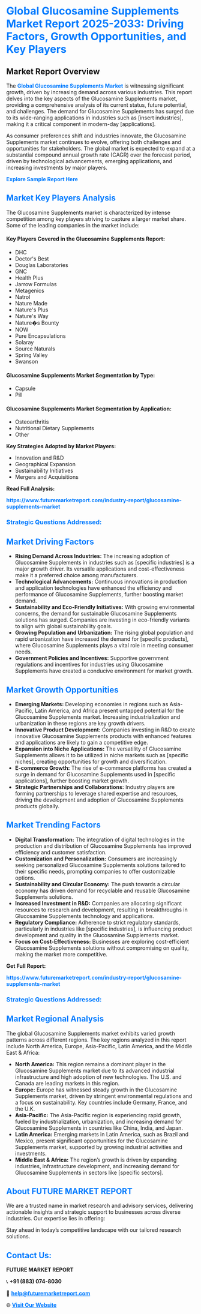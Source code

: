 <h1 style="color: #007BFF;">Global Glucosamine Supplements Market Report 2025-2033: Driving Factors, Growth Opportunities, and Key Players</h1>

<section id="overview">
<h2>Market Report Overview</h2>
<p>The <a href="https://www.futuremarketreport.com/industry-report/glucosamine-supplements-market" style="color: #007BFF; text-decoration: none;"><strong>Global Glucosamine Supplements Market</strong></a> is witnessing significant growth, driven by increasing demand across various industries. This report delves into the key aspects of the Glucosamine Supplements market, providing a comprehensive analysis of its current status, future potential, and challenges. The demand for Glucosamine Supplements has surged due to its wide-ranging applications in industries such as [insert industries], making it a critical component in modern-day [applications].</p>
<p>As consumer preferences shift and industries innovate, the Glucosamine Supplements market continues to evolve, offering both challenges and opportunities for stakeholders. The global market is expected to expand at a substantial compound annual growth rate (CAGR) over the forecast period, driven by technological advancements, emerging applications, and increasing investments by major players.</p>
</section>

<section id="overview">
<p><a href="https://www.futuremarketreport.com/request-sample/reportId=59627" style="color: #007BFF; text-decoration: none;"><strong>Explore Sample Report Here</strong></a></p>
</section>

<section id="key-players">
<h2 style="color: #007BFF;">Market Key Players Analysis</h2>
<p>The Glucosamine Supplements market is characterized by intense competition among key players striving to capture a larger market share. Some of the leading companies in the market include:</p>
<h4>Key Players Covered in the Glucosamine Supplements Report:</h4>
<ul><li>DHC</li><li>Doctor&#039;s Best</li><li>Douglas Laboratories</li><li>GNC</li><li>Health Plus</li><li>Jarrow Formulas</li><li>Metagenics</li><li>Natrol</li><li>Nature Made</li><li>Nature&#039;s Plus</li><li>Nature&#039;s Way</li><li>Nature�s Bounty</li><li>NOW</li><li>Pure Encapsulations</li><li>Solaray</li><li>Source Naturals</li><li>Spring Valley</li><li>Swanson</li></ul>
<h4>Glucosamine Supplements Market Segmentation by Type:</h4>
<ul><li>Capsule</li><li>Pill</li></ul>

<h4>Glucosamine Supplements Market Segmentation by Application:</h4>
<ul><li>Osteoarthritis</li><li>Nutritional Dietary Supplements</li><li>Other</li></ul>
<p><strong>Key Strategies Adopted by Market Players:</strong></p>
<ul>
<li>Innovation and R&D</li>
<li>Geographical Expansion</li>
<li>Sustainability Initiatives</li>
<li>Mergers and Acquisitions</li>
</ul>
</section>

<section>
<p><strong>Read Full Analysis: </strong></p><a href="https://www.futuremarketreport.com/industry-report/glucosamine-supplements-market" style="color: #007BFF; text-decoration: none;"><strong>https://www.futuremarketreport.com/industry-report/glucosamine-supplements-market</strong></a>
<h3 style="color: #007BFF;">Strategic Questions Addressed:</h3>
</section>

<section id="driving-factors">
<h2 style="color: #007BFF;">Market Driving Factors</h2>
<ul>
<li><strong>Rising Demand Across Industries:</strong> The increasing adoption of Glucosamine Supplements in industries such as [specific industries] is a major growth driver. Its versatile applications and cost-effectiveness make it a preferred choice among manufacturers.</li>
<li><strong>Technological Advancements:</strong> Continuous innovations in production and application technologies have enhanced the efficiency and performance of Glucosamine Supplements, further boosting market demand.</li>
<li><strong>Sustainability and Eco-Friendly Initiatives:</strong> With growing environmental concerns, the demand for sustainable Glucosamine Supplements solutions has surged. Companies are investing in eco-friendly variants to align with global sustainability goals.</li>
<li><strong>Growing Population and Urbanization:</strong> The rising global population and rapid urbanization have increased the demand for [specific products], where Glucosamine Supplements plays a vital role in meeting consumer needs.</li>
<li><strong>Government Policies and Incentives:</strong> Supportive government regulations and incentives for industries using Glucosamine Supplements have created a conducive environment for market growth.</li>
</ul>
</section>

<section id="growth-opportunities">
<h2 style="color: #007BFF;">Market Growth Opportunities</h2>
<ul>
<li><strong>Emerging Markets:</strong> Developing economies in regions such as Asia-Pacific, Latin America, and Africa present untapped potential for the Glucosamine Supplements market. Increasing industrialization and urbanization in these regions are key growth drivers.</li>
<li><strong>Innovative Product Development:</strong> Companies investing in R&D to create innovative Glucosamine Supplements products with enhanced features and applications are likely to gain a competitive edge.</li>
<li><strong>Expansion into Niche Applications:</strong> The versatility of Glucosamine Supplements allows it to be utilized in niche markets such as [specific niches], creating opportunities for growth and diversification.</li>
<li><strong>E-commerce Growth:</strong> The rise of e-commerce platforms has created a surge in demand for Glucosamine Supplements used in [specific applications], further boosting market growth.</li>
<li><strong>Strategic Partnerships and Collaborations:</strong> Industry players are forming partnerships to leverage shared expertise and resources, driving the development and adoption of Glucosamine Supplements products globally.</li>
</ul>
</section>

<section id="trending-factors">
<h2 style="color: #007BFF;">Market Trending Factors</h2>
<ul>
<li><strong>Digital Transformation:</strong> The integration of digital technologies in the production and distribution of Glucosamine Supplements has improved efficiency and customer satisfaction.</li>
<li><strong>Customization and Personalization:</strong> Consumers are increasingly seeking personalized Glucosamine Supplements solutions tailored to their specific needs, prompting companies to offer customizable options.</li>
<li><strong>Sustainability and Circular Economy:</strong> The push towards a circular economy has driven demand for recyclable and reusable Glucosamine Supplements solutions.</li>
<li><strong>Increased Investment in R&D:</strong> Companies are allocating significant resources to research and development, resulting in breakthroughs in Glucosamine Supplements technology and applications.</li>
<li><strong>Regulatory Compliance:</strong> Adherence to strict regulatory standards, particularly in industries like [specific industries], is influencing product development and quality in the Glucosamine Supplements market.</li>
<li><strong>Focus on Cost-Effectiveness:</strong> Businesses are exploring cost-efficient Glucosamine Supplements solutions without compromising on quality, making the market more competitive.</li>
</ul>
</section>

<section>
<p><strong>Get Full Report: </strong></p><a href="https://www.futuremarketreport.com/industry-report/glucosamine-supplements-market" style="color: #007BFF; text-decoration: none;"><strong>https://www.futuremarketreport.com/industry-report/glucosamine-supplements-market</strong></a>
<h3 style="color: #007BFF;">Strategic Questions Addressed:</h3>
</section>


<section id="regional-analysis">
<h2 style="color: #007BFF;">Market Regional Analysis</h2>
<p>The global Glucosamine Supplements market exhibits varied growth patterns across different regions. The key regions analyzed in this report include North America, Europe, Asia-Pacific, Latin America, and the Middle East & Africa:</p>
<ul>
<li><strong>North America:</strong> This region remains a dominant player in the Glucosamine Supplements market due to its advanced industrial infrastructure and high adoption of new technologies. The U.S. and Canada are leading markets in this region.</li>
<li><strong>Europe:</strong> Europe has witnessed steady growth in the Glucosamine Supplements market, driven by stringent environmental regulations and a focus on sustainability. Key countries include Germany, France, and the U.K.</li>
<li><strong>Asia-Pacific:</strong> The Asia-Pacific region is experiencing rapid growth, fueled by industrialization, urbanization, and increasing demand for Glucosamine Supplements in countries like China, India, and Japan.</li>
<li><strong>Latin America:</strong> Emerging markets in Latin America, such as Brazil and Mexico, present significant opportunities for the Glucosamine Supplements market, supported by growing industrial activities and investments.</li>
<li><strong>Middle East & Africa:</strong> The region’s growth is driven by expanding industries, infrastructure development, and increasing demand for Glucosamine Supplements in sectors like [specific sectors].</li>
</ul>
</section>

<footer>
<h2 style="color: #007BFF;">About FUTURE MARKET REPORT</h2>
<p>We are a trusted name in market research and advisory services, delivering actionable insights and strategic support to businesses across diverse industries. Our expertise lies in offering:</p>

<p>Stay ahead in today’s competitive landscape with our tailored research solutions.</p>

<h2 style="color: #007BFF;">Contact Us:</h2>
<p><strong>FUTURE MARKET REPORT</strong></p>
<p>📞 <strong>+91 (883) 074-8030</strong></p>
<p>📧 <strong><a href="mailto:help@futuremarketreport.com" style="color: #007BFF;">help@futuremarketreport.com</a></strong></p>
<p>🌐 <strong><a href="https://www.futuremarketreport.com/" style="color: #007BFF;">Visit Our Website</a></strong></p>
</footer>